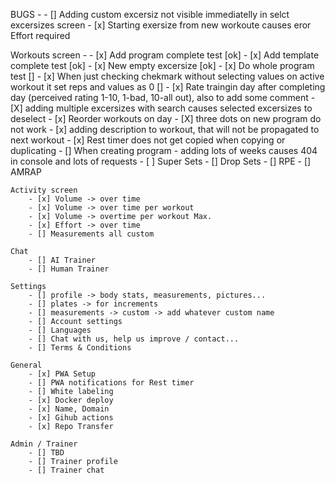 BUGS -
     - [] Adding custom excersiz not visible immediatelly in selct excersizes screen
     - [x] Starting exersize from new workoute causes eror Effort required

Workouts screen - 
    - [x] Add program complete test [ok]
    - [x] Add template complete test [ok]
    - [x] New empty excersize [ok]
    - [x] Do whole program test []
    - [x] When just checking chekmark without selecting values on active workout it set reps and values as 0 []
    - [x] Rate traingin day after completing day (perceived rating 1-10, 1-bad, 10-all out), also to add some comment
    - [X] adding multiple excersizes with search causes selected excersizes to deselect
    - [x] Reorder workouts on day
    - [X] three dots on new program do not work 
    - [x] adding description to workout, that will not be propagated to next workout
    - [x] Rest timer does not get copied when copying or duplicating
    - [] When creating program - adding lots of weeks causes 404 in console and lots of requests
    - [ ] Super Sets
    - [] Drop Sets
    - [] RPE
    - [] AMRAP

    Activity screen
        - [x] Volume -> over time
        - [x] Volume -> over time per workout
        - [x] Volume -> overtime per workout Max.
        - [x] Effort -> over time
        - [] Measurements all custom

    Chat
        - [] AI Trainer
        - [] Human Trainer

    Settings
        - [] profile -> body stats, measurements, pictures...
        - [] plates -> for increments
        - [] measurements -> custom -> add whatever custom name
        - [] Account settings
        - [] Languages
        - [] Chat with us, help us improve / contact...
        - [] Terms & Conditions

    General
        - [x] PWA Setup 
        - [] PWA notifications for Rest timer
        - [] White labeling
        - [x] Docker deploy
        - [x] Name, Domain
        - [x] Gihub actions
        - [x] Repo Transfer

    Admin / Trainer
        - [] TBD
        - [] Trainer profile
        - [] Trainer chat